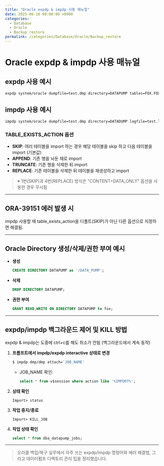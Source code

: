 ```yaml
---
title: "Oracle expdp & impdp 사용 매뉴얼"
date: 2025-06-16 00:00:00 +0900
categories:
  - Database
  - Oracle
  - Backup_restore
permalink: /categories/Database/Oracle/Backup_restore
---
```


# Oracle expdp & impdp 사용 매뉴얼

## expdp 사용 예시

```bash
expdp system/oracle dumpfile=test.dmp directory=DATAPUMP tables=FOX.FOX_FC,FOX.FOX_FC_Q logfile=test.log
```

## impdp 사용 예시

```bash
impdp system/oracle dumpfile=test.dmp directory=DATADUMP logfile=test.log table_exists_action=REPLACE
```

### TABLE_EXISTS_ACTION 옵션
- **SKIP**: 여러 테이블을 import 하는 경우 해당 테이블을 skip 하고 다음 테이블을 import (기본값)
- **APPEND**: 기존 행을 놔둔 채로 import
- **TRUNCATE**: 기존 행을 삭제한 뒤 import
- **REPLACE**: 기존 테이블을 삭제한 뒤 테이블을 재생성하고 import

> ※ 1번(SKIP)과 4번(REPLACE) 방식은 "CONTENT=DATA_ONLY" 옵션을 사용한 경우 무시됨

---

## ORA-39151 에러 발생 시
impdp 사용할 때 table_exists_action을 디폴트(SKIP)가 아닌 다른 옵션으로 지정하면 해결됨.

---

## Oracle Directory 생성/삭제/권한 부여 예시

- **생성**
  ```sql
  CREATE DIRECTORY DATAPUMP as '/DATA_PUMP';
  ```
- **삭제**
  ```sql
  DROP DIRECTORY DATAPUMP;
  ```
- **권한 부여**
  ```sql
  GRANT READ,WRITE ON DIRECTORY DATAPUMP to fox;
  ```

---

## expdp/impdp 백그라운드 제어 및 KILL 방법

expdp & impdp는 도중에 ctrl+c를 해도 취소가 안됨 (백그라운드에서 계속 동작)

1. **프롬프트에서 impdp/expdp interactive 상태로 변경**
   ```bash
   $ impdp dmp/dmp attach='JOB_NAME'
   ```
   - JOB_NAME 확인: 
     ```sql
     select * from v$session where action like '%IMPORT%';
     ```
2. **상태 확인**
   ```
   Import> status
   ```
3. **작업 중지/종료**
   ```
   Import> KILL_JOB
   ```
4. **작업 상태 확인**
   ```sql
   select * from dba_datapump_jobs;
   ```

---

> 오라클 백업/복구 실무에서 자주 쓰는 expdp/impdp 명령어와 에러 해결법, 그리고 데이터펌프 디렉토리 관리 팁을 정리했습니다. 